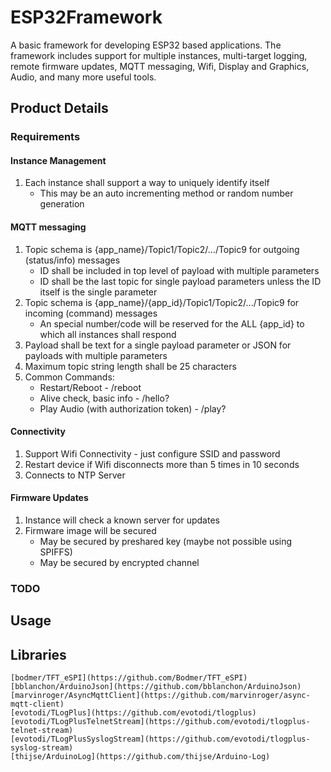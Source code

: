 # ESP32Framework
A basic framework for developing ESP32 based applications. The framework includes support for multiple instances, multi-target logging, remote firmware updates, MQTT messaging, Wifi, Display and Graphics, Audio, and many more useful tools.

## Product Details
### Requirements
#### Instance Management
1. Each instance shall support a way to uniquely identify itself
   - This may be an auto incrementing method or random number generation
#### MQTT messaging
1. Topic schema is {app_name}/Topic1/Topic2/.../Topic9 for outgoing (status/info) messages
   - ID shall be included in top level of payload with multiple parameters
   - ID shall be the last topic for single payload parameters unless the ID itself is the single parameter
2. Topic schema is {app_name}/{app_id}/Topic1/Topic2/.../Topic9 for incoming (command) messages
   - An special number/code will be reserved for the ALL {app_id} to which all instances shall respond
3. Payload shall be text for a single payload parameter or JSON for payloads with multiple parameters
4. Maximum topic string length shall be 25 characters
5. Common Commands:
   - Restart/Reboot - /reboot
   - Alive check, basic info - /hello?
   - Play Audio (with authorization token) - /play?
#### Connectivity
1. Support Wifi Connectivity - just configure SSID and password
2. Restart device if Wifi disconnects more than 5 times in 10 seconds
3. Connects to NTP Server
#### Firmware Updates
1. Instance will check a known server for updates
2. Firmware image will be secured
   - May be secured by preshared key (maybe not possible using SPIFFS)
   - May be secured by encrypted channel

### TODO


## Usage

## Libraries
	[bodmer/TFT_eSPI](https://github.com/Bodmer/TFT_eSPI)
	[bblanchon/ArduinoJson](https://github.com/bblanchon/ArduinoJson)
	[marvinroger/AsyncMqttClient](https://github.com/marvinroger/async-mqtt-client)
	[evotodi/TLogPlus](https://github.com/evotodi/tlogplus)
	[evotodi/TLogPlusTelnetStream](https://github.com/evotodi/tlogplus-telnet-stream)
	[evotodi/TLogPlusSyslogStream](https://github.com/evotodi/tlogplus-syslog-stream)
	[thijse/ArduinoLog](https://github.com/thijse/Arduino-Log)
